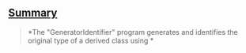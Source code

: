 <h2><u>Summary</u></h2>

> *The "GeneratorIdentifier" program generates and identifies the original type of a derived class using *

